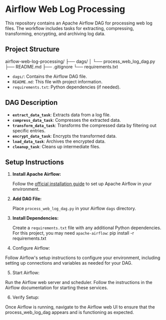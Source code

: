 # Airflow Web Log Processing

This repository contains an Apache Airflow DAG for processing web log files. The workflow includes tasks for extracting, compressing, transforming, encrypting, and archiving log data.

## Project Structure
airflow-web-log-processing/
├── dags/
│   └── process_web_log_dag.py
├── README.md
├── .gitignore
└── requirements.txt


- `dags/`: Contains the Airflow DAG file.
- `README.md`: This file with project information.
- `requirements.txt`: Python dependencies (if needed).

## DAG Description

- **`extract_data_task`**: Extracts data from a log file.
- **`compress_data_task`**: Compresses the extracted data.
- **`transform_data_task`**: Transforms the compressed data by filtering out specific entries.
- **`encrypt_data_task`**: Encrypts the transformed data.
- **`load_data_task`**: Archives the encrypted data.
- **`cleanup_task`**: Cleans up intermediate files.

## Setup Instructions

1. **Install Apache Airflow:**

   Follow the [official installation guide](https://airflow.apache.org/docs/apache-airflow/stable/installation/index.html) to set up Apache Airflow in your environment.

2. **Add DAG File:**

   Place `process_web_log_dag.py` in your Airflow `dags` directory.

3. **Install Dependencies:**

   Create a `requirements.txt` file with any additional Python dependencies. For this project, you may need `apache-airflow`:
   pip install -r requirements.txt


 4.  Configure Airflow:

Follow Airflow's setup instructions to configure your environment, including setting up connections and variables as needed for your DAG.

5.  Start Airflow:

Run the Airflow web server and scheduler. Follow the instructions in the Airflow documentation for starting these services.

6.  Verify Setup:

Once Airflow is running, navigate to the Airflow web UI to ensure that the process_web_log_dag appears and is functioning as expected.
